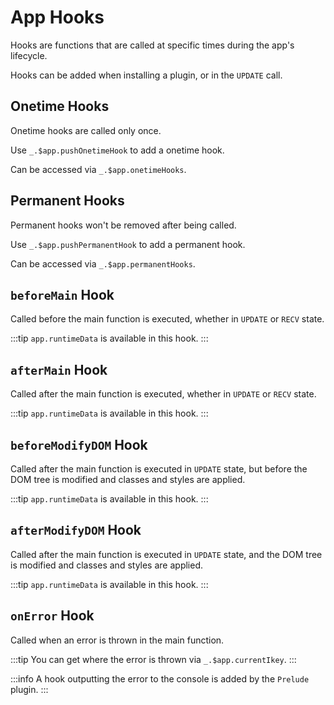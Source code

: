 # App Hooks

Hooks are functions that are called at specific times during the app's lifecycle.

Hooks can be added when installing a plugin, or in the `UPDATE` call.

## Onetime Hooks

Onetime hooks are called only once.

Use `_.$app.pushOnetimeHook` to add a onetime hook.

Can be accessed via `_.$app.onetimeHooks`.

## Permanent Hooks

Permanent hooks won't be removed after being called.

Use `_.$app.pushPermanentHook` to add a permanent hook.

Can be accessed via `_.$app.permanentHooks`.

## `beforeMain` Hook

Called before the main function is executed, whether in `UPDATE` or `RECV` state.

:::tip
`app.runtimeData` is available in this hook.
:::

## `afterMain` Hook

Called after the main function is executed, whether in `UPDATE` or `RECV` state.

:::tip
`app.runtimeData` is available in this hook.
:::

## `beforeModifyDOM` Hook

Called after the main function is executed in `UPDATE` state, but before the DOM tree is modified and classes and styles are applied.

:::tip
`app.runtimeData` is available in this hook.
:::

## `afterModifyDOM` Hook

Called after the main function is executed in `UPDATE` state, and the DOM tree is modified and classes and styles are applied.

:::tip
`app.runtimeData` is available in this hook.
:::

## `onError` Hook

Called when an error is thrown in the main function.

:::tip
You can get where the error is thrown via `_.$app.currentIkey`.
:::

:::info
A hook outputting the error to the console is added by the `Prelude` plugin.
:::

